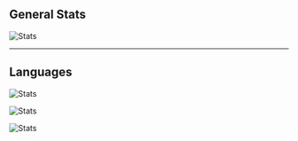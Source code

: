 
## General Stats

![Stats](https://github-readme-stats-sdlins.vercel.app/api?username=sdlins&count_private=true&hide_rank=true&include_all_commits=true&show_icons=true&theme=dracula&custom_title=My%20Stats)

-----

## Languages

![Stats](https://github-readme-stats-sdlins.vercel.app/api/top-langs/?username=sdlins&hide=classic%20asp,javascript,html,tsql,css,roff,shell,batchfile,python&layout=compact&langs_count=10&exclude_repo=cef%2dminutas,cef%2dminutas%2drenegociacao,cef%2dprorrogacao,cef%2dpcc,cef%2dlista%2dcoop,cef%2dsifec,cef%2dseguro,cef%2dsifis,cef%2drcn&include_all_commits=true&show_icons=true&theme=dracula&custom_title=Only%20Server%20Side%20Languages)

![Stats](https://github-readme-stats-sdlins.vercel.app/api/top-langs/?username=sdlins&hide=classic%20asp,tsql,roff,shell,java,php,asp,batchfile,python&layout=compact&langs_count=10&exclude_repo=cef%2dminutas,cef%2dminutas%2drenegociacao,cef%2dprorrogacao,cef%2dpcc,cef%2dlista%2dcoop,cef%2dsifec,cef%2dseguro,cef%2dsifis,cef%2drcn&include_all_commits=true&show_icons=true&theme=dracula&custom_title=Only%20Client%20Side%20Languages)


![Stats](https://github-readme-stats-sdlins.vercel.app/api/top-langs/?username=sdlins&hide=classic%20asp,roff,java,php,asp,html,css,javascript&layout=compact&langs_count=10&exclude_repo=cef%2dminutas,cef%2dminutas%2drenegociacao,cef%2dprorrogacao,cef%2dpcc,cef%2dlista%2dcoop,cef%2dsifec,cef%2dseguro,cef%2dsifis,cef%2drcn&include_all_commits=true&show_icons=true&theme=dracula&custom_title=Other%20Languages)


<!--
**sdlins/sdlins** is a ✨ _special_ ✨ repository because its `README.md` (this file) appears on your GitHub profile.

Here are some ideas to get you started:

- 🔭 I’m currently working on ...
- 🌱 I’m currently learning ...
- 👯 I’m looking to collaborate on ...
- 🤔 I’m looking for help with ...
- 💬 Ask me about ...
- 📫 How to reach me: ...
- 😄 Pronouns: ...
- ⚡ Fun fact: ...
-->
